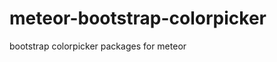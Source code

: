 meteor-bootstrap-colorpicker
============================

bootstrap colorpicker packages for meteor
